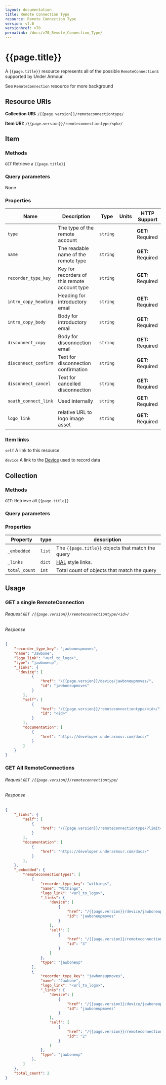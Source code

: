 ```yaml
---
layout: documentation
title: Remote Connection Type
resource: Remote Connection Type
version: v7.0
versionhref: v70
permalink: /docs/v70_Remote_Connection_Type/
---
```


# {{page.title}}

A `{{page.title}}` resource represents all of the possible `RemoteConnection`s supported by Under Armour.

See `RemoteConnection` resource for more background

## Resource URIs

**Collection URI:** `/{{page.version}}/remoteconnectiontype/`

**Item URI:** `/{{page.version}}/remoteconnectiontype/<pk>/`

## Item

### Methods

`GET` Retrieve a `{{page.title}}`

### Query parameters

None

### Properties

| Name                 | Description                                   | Type     | Units | HTTP Support      |
|----------------------|-----------------------------------------------|----------|-------|-------------------|
| `type`               | The type of the remote account                | `string` |       | **GET:** Required |
| `name`               | The readable name of the remote type          | `string` |       | **GET:** Required |
| `recorder_type_key`  | Key for recorders of this remote account type | `string` |       | **GET:** Required |
| `intro_copy_heading` | Heading for introductory email                | `string` |       | **GET:** Required |
| `intro_copy_body`    | Body for introductory email                   | `string` |       | **GET:** Required |
| `disconnect_copy`    | Body for disconnection email                  | `string` |       | **GET:** Required |
| `disconnect_confirm` | Text for disconnection confirmation           | `string` |       | **GET:** Required |
| `disconnect_cancel`  | Text for cancelled disconnection              | `string` |       | **GET:** Required |
| `oauth_connect_link` | Used internally                               | `string` |       | **GET:** Required |
| `logo_link`          | relative URL to logo image asset              | `string` |       | **GET:** Required |

### Item links

`self` A link to this resource

`device` A link to the [Device](/docs/v70_Device) used to record data

## Collection

### Methods

`GET`: Retrieve all `{{page.title}}`

### Query parameters

### Properties

| Property      | type   | description                                                    |
|---------------|--------|----------------------------------------------------------------|
| `_embedded`   | `list` | The `{{page.title}}` objects that match the query        |
| `_links`      | `dict` | [HAL](http://stateless.co/hal_specification.html) style links. |
| `total_count` | `int`  | Total count of objects that match the query                    |

## Usage

### GET a single RemoteConnection

###### Request `GET /{{page.version}}/remoteconnectiontype/<id>/`

###### Response

```json
{
    "recorder_type_key": "jawboneupmoves",
    "name": "Jawbone",
    "logo_link": "<url_to_logo>",
    "type": "jawboneup",
    "_links": {
      "device": [
            {
                "href": "/{{page.version}}/device/jawboneupmoves/",
                "id": "jawboneupmoves"
            }
        ],
        "self": [
            {
                "href": "/{{page.version}}/remoteconnectiontype/<id>/",
                "id": "<id>"
            }
        ],
        "documentation": [
            {
                "href": "https://developer.underarmour.com/docs/"
            }
        ]
    }
}
```

### GET All RemoteConnections

###### Request `GET /{{page.version}}/remoteconnectiontype/`

###### Response

```json
{
    "_links": {
        "self": [
            {
                "href": "/{{page.version}}/remoteconnectiontype/?limit=20&offset=0"
            }
        ],
        "documentation": [
            {
                "href": "https://developer.underarmour.com/docs/"
            }
        ],
    },
    "_embedded": {
        "remoteconnectiontypes": [
            {
                "recorder_type_key": "withings",
                "name": "Withings",
                "logo_link": "<url_to_logo>",
                "_links": {
                    "device": [
                        {
                            "href": "/{{page.version}}/device/jawboneupmoves/",
                            "id": "jawboneupmoves"
                        }
                    ],
                    "self": [
                        {
                            "href": "/{{page.version}}/remoteconnectiontype/3/",
                            "id": "3"
                        }
                    ]
                },
                "type": "jawboneup"
            },
            {
                "recorder_type_key": "jawboneupmoves",
                "name": "Jawbone",
                "logo_link": "<url_to_logo>",
                "_links": {
                    "device": [
                        {
                            "href": "/{{page.version}}/device/jawboneupmoves/",
                            "id": "jawboneupmoves"
                        }
                    ],
                    "self": [
                        {
                            "href": "/{{page.version}}/remoteconnectiontype/2/",
                            "id": "2"
                        }
                    ]
                },
                "type": "jawboneup"
            },
        ]
    },
    "total_count": 2
}
```

<!-- LINKS GO BELOW HERE -->
